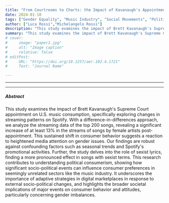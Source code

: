 ```yaml
---
title: "From Courtrooms to Charts: the Impact of Kavanaugh's Appointment on Music Consumption" 
date: 2024-01-10
tags: ["Gender Equality", "Music Industry", "Social Movements", "Political Consumerism"]
author: ["Luca Rossi","Michelangelo Rossi"]
description: "This study examines the impact of Brett Kavanaugh's Supreme Court appointment on U.S. music consumption, specifically exploring changes in streaming patterns on Spotify." 
summary: "This study examines the impact of Brett Kavanaugh's Supreme Court appointment on U.S. music consumption, specifically exploring changes in streaming patterns on Spotify." 
# cover:
#     image: "paper1.jpg"
#     alt: "Image caption"
#     relative: false
# editPost:
#     URL: "https://doi.org/10.1257/aer.102.4.1721"
#     Text: "Journal Name"

---
```


---

<!-- ##### Download

+ [Paper](paper1.pdf)
+ [Online appendix](appendix1.pdf)
+ [Code and data](https://github.com/pmichaillat/job-rationing) -->

---

##### Abstract

This study examines the impact of Brett Kavanaugh's Supreme Court appointment on U.S. music consumption, specifically exploring changes in streaming patterns on Spotify. With a difference-in-differences approach, we analyze the streaming data of the top 200 songs, revealing a significant increase of at least 13\% in the streams of songs by female artists post-appointment. This sustained shift in consumer behavior suggests a reaction to heightened media attention on gender issues. Our findings are robust against confounding factors such as seasonal trends and Spotify's promotional activities. Further, the study delves into the role of sexist lyrics, finding a more pronounced effect in songs with sexist terms. This research contributes to understanding political consumerism, showing how significant socio-political events can influence consumer preferences in seemingly unrelated sectors like the music industry. It underscores the importance of adaptive strategies in digital marketplaces in response to external socio-political changes, and highlights the broader societal implications of major events on consumer behavior and attitudes, particularly concerning gender imbalances.

<!-- ---

##### Figure X: Figure caption

![](paper1.png)

--- -->

<!-- ##### Citation

Author. Year. "Title." *Journal* Volume (Issue): First page–Last page. https://doi.org/paper_doi.

```BibTeX
@article{AAYY,
author = {Author},
doi = {paper_doi},
journal = {Journal},
number = {Issue},
pages = {XXX--YYY},
title ={Title},
volume = {Volume},
year = {Year}}
```

---

##### Related material

+ [Presentation slides](presentation1.pdf)
+ [Dissertation title](https://escholarship.org/uc/item/7jr3m96r) – PhD dissertation on which this paper is based.
+ [Column title](https://cep.lse.ac.uk/pubs/download/cp365.pdf) – Nontechnical column describing the paper.
 -->
